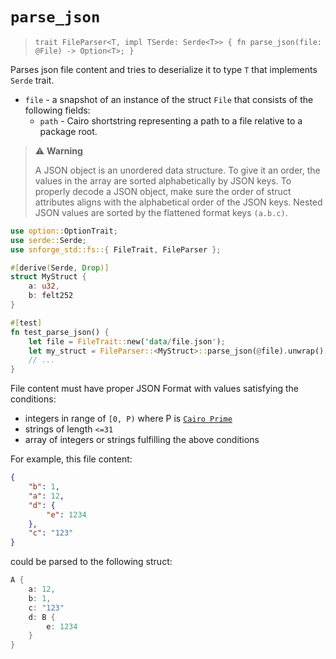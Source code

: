 # `parse_json`


> `trait FileParser<T, impl TSerde: Serde<T>> {
>fn parse_json(file: @File) -> Option<T>;
> }`

Parses json file content and tries to deserialize it to type `T` that implements `Serde` trait.

- `file` - a snapshot of an instance of the struct `File` that consists of the following fields:
    - `path` - Cairo shortstring representing a path to a file relative to a package root.

> ⚠️ **Warning**
>
>  A JSON object is an unordered data structure. To give it an order, the values in the array are sorted alphabetically by JSON keys.
To properly decode a JSON object, make sure the order of struct attributes aligns with the alphabetical order of the JSON keys.
>Nested JSON values are sorted by the flattened format keys `(a.b.c)`.

```rust
use option::OptionTrait;
use serde::Serde;
use snforge_std::fs::{ FileTrait, FileParser };

#[derive(Serde, Drop)]
struct MyStruct {
    a: u32,
    b: felt252
}

#[test]
fn test_parse_json() {
    let file = FileTrait::new('data/file.json');
    let my_struct = FileParser::<MyStruct>::parse_json(@file).unwrap();
    // ...
}
```

File content must have proper JSON Format with values satisfying the conditions:
  - integers in range of `[0, P)` where P is [`Cairo Prime`](https://book.cairo-lang.org/ch02-02-data-types.html?highlight=prime#felt-type)
  - strings of length `<=31`
  - array of integers or strings fulfilling the above conditions

For example, this file content:
```json
{
    "b": 1,
    "a": 12,
    "d": {
        "e": 1234
    },
    "c": "123"
}
```
could be parsed to the following struct:

```rust
A {
    a: 12,
    b: 1,
    c: "123"
    d: B {
        e: 1234
    }
}
```
